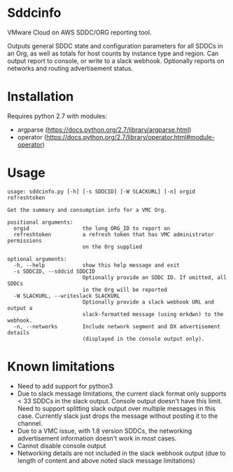 # Sddcinfo
VMware Cloud on AWS SDDC/ORG reporting tool.


Outputs general SDDC state and configuration parameters for all SDDCs in an Org, as well as totals for host counts by instance type and region.
Can output report to console, or write to a slack webhook.
Optionally reports on networks and routing advertisement status.

# Installation
Requires python 2.7 with modules:
- argparse (https://docs.python.org/2.7/library/argparse.html)
- operator (https://docs.python.org/2.7/library/operator.html#module-operator)

# Usage
```
usage: sddcinfo.py [-h] [-s SDDCID] [-W SLACKURL] [-n] orgid refreshtoken

Get the summary and consumption info for a VMC Org.

positional arguments:
  orgid                 the long ORG_ID to report on
  refreshtoken          a refresh token that has VMC administrator permissions
                        on the Org supplied

optional arguments:
  -h, --help            show this help message and exit
  -s SDDCID, --sddcid SDDCID
                        Optionally provide an SDDC ID. If omitted, all SDDCs
                        in the Org will be reported
  -W SLACKURL, --writeslack SLACKURL
                        Optionally provide a slack webhook URL and output a
                        slack-formatted message (using mrkdwn) to the webhook.
  -n, --networks        Include network segment and DX advertisement details
                        (displayed in the console output only).
```

# Known limitations
- Need to add support for python3
- Due to slack message limitations, the current slack format only supports < 33 SDDCs in the slack output. Console output doesn't have this limit. Need to support splitting slack output over multiple messages in this case. Currently slack just drops the message without posting it to the channel.
- Due to a VMC issue, with 1.8 version SDDCs, the networking advertisement information doesn't work in most cases.
- Cannot disable console output
- Networking details are not included in the slack webhook output (due to length of content and above noted slack message limitations)




